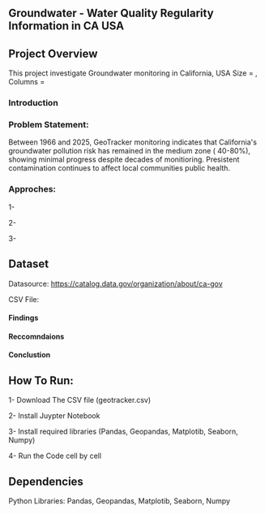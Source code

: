 
## Groundwater - Water Quality Regularity Information in CA USA 

## Project Overview
This project investigate Groundwater monitoring in California, USA
Size = , Columns = 

### Introduction 

### Problem Statement: 

Between 1966 and 2025, GeoTracker monitoring indicates that California's groundwater pollution risk has remained in the medium zone ( 40-80%), showing minimal progress despite decades of monitioring. Presistent contamination continues to affect local communities public health. 

### Approches:
1-

2-

3-

## Dataset
Datasource: https://catalog.data.gov/organization/about/ca-gov

CSV File: 

#### Findings
#### Reccomndaions 
#### Conclustion 
## How To Run:
1- Download The CSV file (geotracker.csv)

2- Install Juypter Notebook

3- Install required libraries (Pandas, Geopandas, Matplotib, Seaborn, Numpy)

4- Run the Code cell by cell

## Dependencies
Python Libraries: Pandas, Geopandas, Matplotib, Seaborn, Numpy
